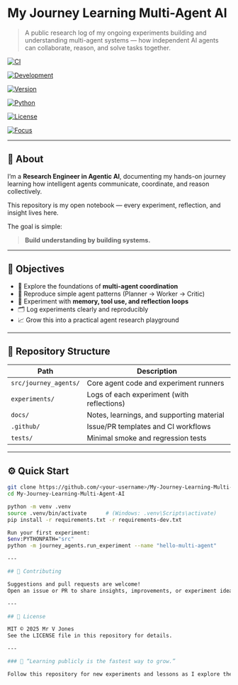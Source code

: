 # My Journey Learning Multi-Agent AI

> A public research log of my ongoing experiments building and understanding multi-agent systems — how independent AI agents can collaborate, reason, and solve tasks together.

[![CI](https://github.com/dataview26/My-Journey-Learning-Multi-Agent-AI/actions/workflows/ci.yml/badge.svg)](https://github.com/dataview26/My-Journey-Learning-Multi-Agent-AI/actions/workflows/ci.yml)

[![Development](https://img.shields.io/badge/status-in--development-yellow)](https://github.com/dataview26/My-Journey-Learning-Multi-Agent-AI#-about)

[![Version](https://img.shields.io/badge/version-0.1.0-blue)](https://github.com/dataview26/My-Journey-Learning-Multi-Agent-AI/releases)

[![Python](https://img.shields.io/badge/python-3.11%2B-brightgreen)](https://www.python.org/downloads/)

[![License](https://img.shields.io/badge/license-MIT-green)](https://github.com/dataview26/My-Journey-Learning-Multi-Agent-AI/blob/main/LICENSE)

[![Focus](https://img.shields.io/badge/focus-Agentic%20AI-orange)](https://github.com/dataview26/My-Journey-Learning-Multi-Agent-AI#-objectives)




---

## 🧩 About

I’m a **Research Engineer in Agentic AI**, documenting my hands-on journey learning how intelligent agents communicate, coordinate, and reason collectively.

This repository is my open notebook — every experiment, reflection, and insight lives here.

The goal is simple:  
> **Build understanding by building systems.**

---

## 🎯 Objectives

- 🧠 Explore the foundations of **multi-agent coordination**  
- 🧪 Reproduce simple agent patterns (Planner → Worker → Critic)  
- 🧰 Experiment with **memory, tool use, and reflection loops**  
- 🗂 Log experiments clearly and reproducibly  
- 📈 Grow this into a practical agent research playground  

---

## 📂 Repository Structure

| Path | Description |
|------|--------------|
| `src/journey_agents/` | Core agent code and experiment runners |
| `experiments/` | Logs of each experiment (with reflections) |
| `docs/` | Notes, learnings, and supporting material |
| `.github/` | Issue/PR templates and CI workflows |
| `tests/` | Minimal smoke and regression tests |

---

## ⚙️ Quick Start

```bash
git clone https://github.com/<your-username>/My-Journey-Learning-Multi-Agent-AI.git
cd My-Journey-Learning-Multi-Agent-AI

python -m venv .venv
source .venv/bin/activate      # (Windows: .venv\Scripts\activate)
pip install -r requirements.txt -r requirements-dev.txt

Run your first experiment:
$env:PYTHONPATH="src"
python -m journey_agents.run_experiment --name "hello-multi-agent"

---

## 💬 Contributing

Suggestions and pull requests are welcome!  
Open an issue or PR to share insights, improvements, or experiment ideas.

---

## 📜 License

MIT © 2025 Mr V Jones  
See the LICENSE file in this repository for details.

---

### 🧠 “Learning publicly is the fastest way to grow.”

Follow this repository for new experiments and lessons as I explore the emerging field of **Agentic AI**.




